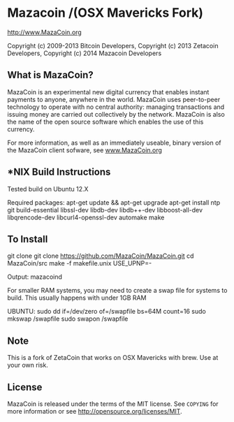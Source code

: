 Mazacoin /(OSX Mavericks Fork)
=================================

http://www.MazaCoin.org


Copyright (c) 2009-2013 Bitcoin Developers,
Copyright (c) 2013 Zetacoin Developers,
Copyright (c) 2014 Mazacoin Developers

What is MazaCoin?
----------------

MazaCoin is an experimental new digital currency that enables instant payments to
anyone, anywhere in the world. MazaCoin uses peer-to-peer technology to operate
with no central authority: managing transactions and issuing money are carried
out collectively by the network. MazaCoin is also the name of the open source
software which enables the use of this currency.

For more information, as well as an immediately useable, binary version of
the MazaCoin client sofware, see www.MazaCoin.org

*NIX Build Instructions
---------------
Tested build on Ubuntu 12.X

Required packages:
apt-get update && apt-get upgrade
apt-get install ntp git build-essential libssl-dev libdb-dev libdb++-dev libboost-all-dev libqrencode-dev libcurl4-openssl-dev automake make

To Install
---
git clone git clone https://github.com/MazaCoin/MazaCoin.git
cd MazaCoin/src
make -f makefile.unix USE_UPNP=-

Output: mazacoind

For smaller RAM systems, you may need to create a swap file for systems to build. This usually happens with under 1GB RAM

UBUNTU:
sudo dd if=/dev/zero of=/swapfile bs=64M count=16
sudo mkswap /swapfile
sudo swapon /swapfile




Note
-------

This is a fork of ZetaCoin that works on OSX Mavericks with brew. Use at your own risk.

License
-------

MazaCoin is released under the terms of the MIT license. See `COPYING` for more
information or see http://opensource.org/licenses/MIT.
